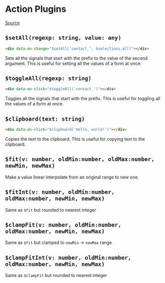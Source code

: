 # Action Plugins

[Source](https://github.com/starfederation/datastar/blob/main/packages/library/src/lib/plugins/helpers.ts)

## `$setAll(regexp: string, value: any)`

```html
<div data-on-change="$setAll('contact_', $selections.all)"></div>
```

Sets all the signals that start with the prefix to the value of the second argument. This is useful for setting all the values of a form at once.

## `$toggleAll(regexp: string)`

```html
<div data-on-click="$toggleAll('contact_')"></div>
```

Toggles all the signals that start with the prefix. This is useful for toggling all the values of a form at once.

## `$clipboard(text: string)`

```html
<div data-on-click="$clipboard('Hello, world!')"></div>
```

Copies the text to the clipboard. This is useful for copying text to the clipboard.

## `$fit(v: number, oldMin:number, oldMax:number, newMin, newMax)`

Make a value linear interpolate from an original range to new one.


## `$fitInt(v: number, oldMin:number, oldMax:number, newMin, newMax)`

Same as `$fit` but rounded to nearest integer

## `$clampFit(v: number, oldMin:number, oldMax:number, newMin, newMax)`

Same as `$fit` but clamped to `newMin` -> `newMax` range

## `$clampFitInt(v: number, oldMin:number, oldMax:number, newMin, newMax)`

Same as `$clampFit` but rounded to nearest integer

